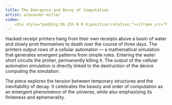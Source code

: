 ```yaml
---
title: The Emergence and Decay of Computation
artist: alexander-miller
video:
    <div style="padding:56.25% 0 0 0;position:relative;"><iframe src="https://player.vimeo.com/video/336939272" style="position:absolute;top:0;left:0;width:100%;height:100%;" frameborder="0" allow="autoplay; fullscreen" allowfullscreen></iframe></div><script src="https://player.vimeo.com/api/player.js"></script>
---
```

Hacked receipt printers hang from their own receipts above a basin of water and slowly print themselves to death over the course of three days. The printers output rows of a cellular automaton — a mathematical simulation that generates emergent patterns from simple rules. Entering the water short circuits the printer, permanently killing it. The output of the cellular automaton simulation is directly linked to the destruction of the device computing the simulation.

The piece explores the tension between temporary structures and the inevitability of decay. It celebrates the beauty and order of computation as an emergent phenomenon of the universe, while also emphasizing its finiteness and ephemerality.